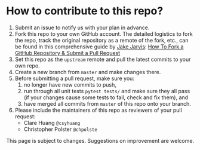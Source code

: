 # How to contribute to this repo?

1. Submit an issue to notify us with your plan in advance. 
2. Fork this repo to your own GitHub account. The detailed logistics to fork the repo, track the original repository as a remote of the fork, etc., can be found in this comprehensive guide by [Jake Jarvis](https://jarv.is/): [How To Fork a GitHub Repository & Submit a Pull Request](https://jarv.is/notes/how-to-pull-request-fork-github/)
3. Set this repo as the `upstream` remote and pull the latest commits to your own repo. 
4. Create a new branch from `master` and make changes there.
5. Before submitting a pull request, make sure you:
   1. no longer have new commits to push,
   2. run through all unit tests `pytest tests/` and make sure they all pass (if your changes cause some tests to fail, check and fix them), and
   3. have merged all commits from `master` of this repo onto your branch.
6. Please include the maintainers of this repo as reviewers of your pull request:
   - Clare Huang `@csyhuang`
   - Christopher Polster `@chpolste`

 This page is subject to changes. Suggestions on improvement are welcome.
